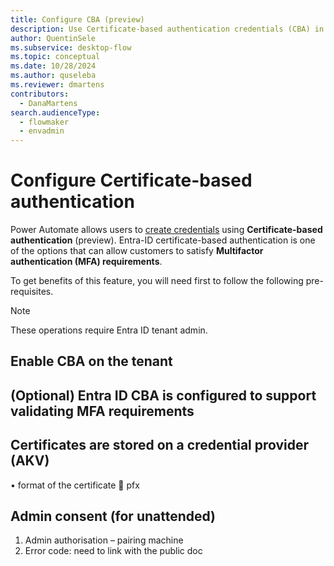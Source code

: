 ```yaml
---
title: Configure CBA (preview)
description: Use Certificate-based authentication credentials (CBA) in desktop flow connections 
author: QuentinSele
ms.subservice: desktop-flow
ms.topic: conceptual
ms.date: 10/28/2024
ms.author: quseleba
ms.reviewer: dmartens
contributors:
  - DanaMartens
search.audienceType: 
  - flowmaker
  - envadmin
---
```


# Configure Certificate-based authentication 

Power Automate allows users to [create credentials](create-AzureKeyVault-credentials.md) using **Certificate-based authentication** (preview). 
Entra-ID certificate-based authentication is one of the options that can allow customers to satisfy **Multifactor authentication (MFA) requirements**.

To get benefits of this feature, you will need first to follow the following pre-requisites.

> [!NOTE]
> These operations require Entra ID tenant admin.

## Enable CBA on the tenant

## (Optional) Entra ID CBA is configured to support validating MFA requirements

## Certificates are stored on a credential provider (AKV)
•	 format of the certificate  pfx

##	Admin consent (for unattended)

1. Admin authorisation – pairing machine 
1. Error code: need to link with the public doc

